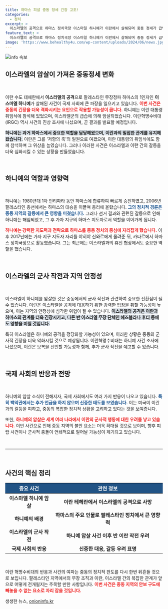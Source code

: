 ```yaml
---
title: 하마스 피살 중동 정세 긴장 고조!
categories:
  - 정치
excerpt: >
  이스라엘의 공격으로 하마스 정치국장 이스마일 하니예가 이란에서 살해되며 중동 정세가 급변하고 있습니다. 하니예의 암살이 이란 내에서 이루어진 것은 102일 만의 일로, 국제사회의 긴장감이 커지고 있습니다.
feature_text: >
  이스라엘의 공격으로 하마스 정치국장 이스마일 하니예가 이란에서 살해되며 중동 정세가 급변하고 있습니다. 하니예의 암살이 이란 내에서 이루어진 것은 102일 만의 일로, 국제사회의 긴장감이 커지고 있습니다.
image: 'https://www.behealthy4u.com/wp-content/uploads/2024/06/news.jpg'
---
```


<p><img src="https://www.behealthy4u.com/wp-content/uploads/2024/06/news.jpg" alt="info 속보" /></p>

<h2 data-ke-size="size26">이스라엘의 암살이 가져온 중동정세 변화</h2>

<p data-ke-size="size16">&nbsp;</p>

<p>이란 수도 테헤란에서 <b>이스라엘의 공격</b>으로 팔레스타인 무장정파 하마스의 1인자인 <b>이스마엘 하니예</b>가 살해된 사건이 국제 사회에 큰 파장을 일으키고 있습니다. <b><span style="color: #ee2323;">이번 사건은 중동의 긴장을 더욱 격화시키는 요인으로 작용할 가능성이 큽니다.</span></b> 하니예는 이란 대통령 취임식에 참석해 있었으며, 이스라엘군의 급습에 의해 암살되었습니다. 이란혁명수비대(IRGC) 역시 사건의 진상 조사에 나섰으며, 곧 결과를 발표할 예정입니다. </p>

<p><b><span style="background-color: #21538527;">하니예는 과거 하마스에서 중요한 역할을 담당해왔으며, 이란과의 밀접한 관계를 유지해왔습니다.</span></b> 이란은 그를 '저항의 축'의 일원으로 여겼으며, 이란 대통령의 취임식에도 함께 참석하며 그 위상을 높였습니다. 그러나 이러한 사건은 이스라엘과 이란 간의 갈등을 더욱 심화시킬 수 있는 상황을 만들었습니다. </p>

<p data-ke-size="size16">&nbsp;</p>

<h2 data-ke-size="size26">하니예의 역할과 영향력</h2>

<p data-ke-size="size16">&nbsp;</p>

<p>하니예는 1980년대 1차 인티파타 동안 하마스에 합류하여 빠르게 승진하였고, 2006년 팔레스타인 총선에서는 하마스의 대승을 이끌며 총리에 올랐습니다. <b><span style="color: #1a5490;">그의 정치적 경륜은 중동 지역의 갈등에서 큰 영향을 미쳤습니다.</span></b> 그러나 선거 결과와 관련된 갈등으로 인해 하니예는 해임되었고, 그 후 가자 지구의 하마스 지도자로서 역할을 이어가게 됩니다. </p>

<p><b><span style="color: #ee2323;">하니예는 강력한 지도력과 전략으로 하마스를 중동 정치의 중심에 자리잡게 했습니다.</span></b> 이후 2017년에는 가자 지구 지도자 자리를 야히야 신와르에게 물려준 뒤, 카타르에서 하마스 정치국장으로 활동했습니다. 그는 최근에는 이스라엘과의 휴전 협상에서도 중요한 역할을 했습니다.</p>

<p data-ke-size="size16">&nbsp;</p>

<h2 data-ke-size="size26">이스라엘의 군사 작전과 지역 안정성</h2>

<p data-ke-size="size16">&nbsp;</p>

<p>이스라엘이 하니예를 암살한 것은 중동에서의 군사 작전과 관련하여 중요한 전환점이 될 수 있습니다. 이란은 이스라엘을 공격에 대응하기 위한 강력한 입장을 취할 가능성이 높으며, 이는 지역의 안정성에 심각한 위협이 될 수 있습니다. <b><span style="background-color: #21538527;">이스라엘의 공격은 이란과 하마스의 관계를 더욱 긴장시키고, 다른 반 이스라엘 무장 단체인 헤즈볼라나 후티 등에도 영향을 미칠 것입니다.</span></b> </p>

<p>특히 이스라엘은 하니예의 공격을 정당화할 가능성이 있으며, 이러한 상황은 중동의 군사적 긴장을 더욱 악화시킬 것으로 예상됩니다. 이란혁명수비대는 하니예 사건 조사에 나섰으며, 이란은 보복을 선언할 가능성과 함께, 추가 군사 작전을 예고할 수 있습니다.</p>

<p data-ke-size="size16">&nbsp;</p>

<h2 data-ke-size="size26">국제 사회의 반응과 전망</h2>

<p data-ke-size="size16">&nbsp;</p>

<p>하니예의 암살 소식이 전해지자, 국제 사회에서도 여러 가지 반응이 나오고 있습니다. <b><span style="color: #1a5490;">특히 백악관에서는 추가 언급을 하지 않으며 신중한 태도를 보였습니다.</span></b> 이는 미국이 이란과의 갈등을 피하고, 중동의 복잡한 정치적 상황을 고려하고 있다는 것을 보여줍니다. </p>

<p>또한, <b><span style="color: #ee2323;">하니예의 암살은 세계 여러 나라에서 이란의 군사적 행동에 대한 우려를 낳고 있습니다.</span></b> 이번 사건으로 인해 중동 지역의 불안 요소는 더욱 확대될 것으로 보이며, 향후 피랍 사건이나 군사적 충돌이 연쇄적으로 일어날 가능성이 제기되고 있습니다. </p>

<p data-ke-size="size16">&nbsp;</p>

<hr>

<p data-ke-size="size16">&nbsp;</p>

<h2 data-ke-size="size26">사건의 핵심 정리</h2>

<table style="border-collapse:collapse; width:100%;">
    <thead>
        <tr style="background-color:#215385;">
            <th style="text-align:center; color:white;">중요 사건</th>
            <th style="text-align:center; color:white;">관련 정보</th>
        </tr>
    </thead>
    <tbody>
        <tr>
            <td style="text-align: center; height: 17px;"><b>이스마엘 하니예 암살</b></td>
            <td style="text-align: center; height: 17px;"><b>이란 테헤란에서 이스라엘의 공격으로 사망</b></td>
        </tr>
        <tr>
            <td style="text-align: center; height: 17px;"><b>하니예의 배경</b></td>
            <td style="text-align: center; height: 17px;"><b>하마스의 주요 인물로 팔레스타인 정치에서 큰 영향력</b></td>
        </tr>
        <tr>
            <td style="text-align: center; height: 17px;"><b>이스라엘의 군사 작전</b></td>
            <td style="text-align: center; height: 17px;"><b>하니예 암살 사건 이후 반 이란 작전 우려</b></td>
        </tr>
        <tr>
            <td style="text-align: center; height: 17px;"><b>국제 사회의 반응</b></td>
            <td style="text-align: center; height: 17px;"><b>신중한 대응, 갈등 우려 표명</b></td>
        </tr>
    </tbody>
</table>

<p data-ke-size="size16">&nbsp;</p>

<p>이란 혁명수비대의 반응과 사건의 여파는 중동의 정치적 판도를 다시 한번 뒤흔들 것으로 보입니다. 팔레스타인 지역에서의 무장 조직과 이란, 이스라엘 간의 복잡한 관계가 앞으로 어떻게 전개될지는 주목할 만한 사항입니다. <b><span style="color: #ee2323;">이번 사건은 중동 지역의 안보 구도에 빼놓을 수 없는 요소로 자리 잡을 것입니다.</span></b></p>
생생한 뉴스, <a href="https://onioninfo.kr" rel="dofollow">onioninfo.kr</a>


